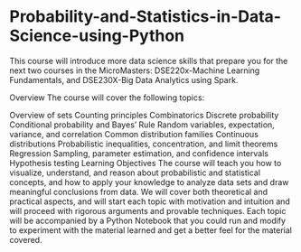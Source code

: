 # Probability-and-Statistics-in-Data-Science-using-Python
This course will introduce more data science skills that prepare you for the next two courses in the MicroMasters: DSE220x-Machine Learning Fundamentals, and DSE230X-Big Data Analytics using Spark.

Overview
The course will cover the following topics:

Overview of sets
Counting principles
Combinatorics 
Discrete probability
Conditional probability and Bayes’ Rule
Random variables, expectation, variance, and correlation
Common distribution families
Continuous distributions
Probabilistic inequalities, concentration, and limit theorems
Regression
Sampling, parameter estimation, and confidence intervals
Hypothesis testing
Learning Objectives
The course will teach you how to visualize, understand, and reason about probabilistic and statistical concepts, and how to apply your knowledge to analyze data sets and draw meaningful conclusions from data. We will cover both theoretical and practical aspects, and will start each topic with motivation and intuition and will proceed with rigorous arguments and provable techniques. Each topic will be accompanied by a Python Notebook that you could run and modify to experiment with the material learned and get a better feel for the material covered.
